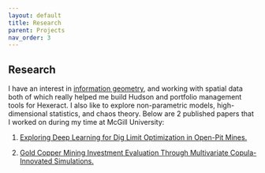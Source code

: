 ```yaml
---
layout: default
title: Research
parent: Projects
nav_order: 3
---
```


## Research

I have an interest in  <a href="https://math.ucr.edu/home/baez/information/">information geometry</a>, and working with spatial data both of which really helped me build Hudson and portfolio management tools for Hexeract. I also like to explore non-parametric models, high-dimensional statistics, and chaos theory. Below are 2 published papers that I worked on during my time at McGill University:

1) <a href="https://link.springer.com/article/10.1007/s11053-021-09864-y"> Exploring Deep Learning for Dig Limit Optimization in Open-Pit Mines.</a>

2) <a href="https://link.springer.com/article/10.1007/s42461-021-00424-9"> Gold Copper Mining Investment Evaluation Through Multivariate Copula-Innovated Simulations.</a>

